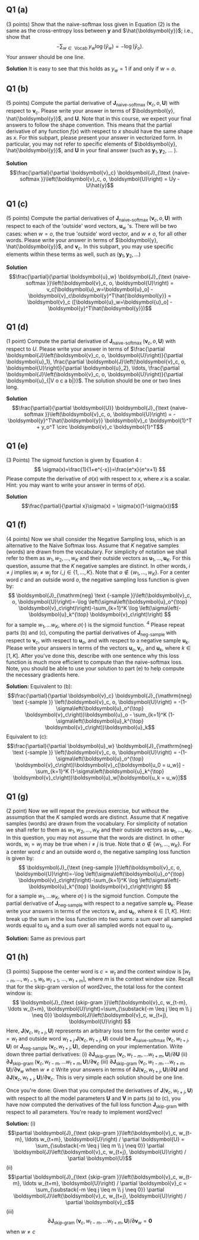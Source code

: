 ## Q1 (a) 
(3 points) Show that the naive-softmax loss given in Equation (2) is the same as the cross-entropy loss between $\boldsymbol{y}$ and $\hat{\boldsymbol{y}}$; i.e., show that
$$
-\sum_{w \in \text { Vocab }} y_w \log \left(\hat{y}_w\right)=-\log \left(\hat{y}_o\right) .
$$
Your answer should be one line.

**Solution**
It is easy to see that this holds as $y_w = 1$ if and only if $w = o$.

## Q1 (b) 
(5 points) Compute the partial derivative of $\boldsymbol{J}_{\text {naive-softmax }}\left(\boldsymbol{v}_c, o, \boldsymbol{U}\right)$ with respect to $\boldsymbol{v}_c$. Please write your answer in terms of $\boldsymbol{y}, \hat{\boldsymbol{y}}$, and $\boldsymbol{U}$. Note that in this course, we expect your final answers to follow the shape convention. This means that the partial derivative of any function $f(x)$ with respect to $x$ should have the same shape as $x$. For this subpart, please present your answer in vectorized form. In particular, you may not refer to specific elements of $\boldsymbol{y}, \hat{\boldsymbol{y}}$, and $\boldsymbol{U}$ in your final answer (such as $\boldsymbol{y}_1, \boldsymbol{y}_2$, $\ldots$ ).

**Solution**
$$\frac{\partial}{\partial \boldsymbol{v}_c} \boldsymbol{J}_{\text {naive-softmax }}\left(\boldsymbol{v}_c, o, \boldsymbol{U}\right) = Uy - U\hat{y}$$
## Q1 (c)

(5 points) Compute the partial derivatives of $\boldsymbol{J}_{\text {naive-softmax }}\left(\boldsymbol{v}_c, o, \boldsymbol{U}\right)$ with respect to each of the 'outside' word vectors, $\boldsymbol{u}_w$ 's. There will be two cases: when $w=o$, the true 'outside' word vector, and $w \neq o$, for all other words. Please write your answer in terms of $\boldsymbol{y}, \hat{\boldsymbol{y}}$, and $\boldsymbol{v}_c$. In this subpart, you may use specific elements within these terms as well, such as $\left(\boldsymbol{y}_1, \boldsymbol{y}_2, \ldots\right)$

**Solution**
$$\frac{\partial}{\partial \boldsymbol{u}_w} \boldsymbol{J}_{\text {naive-softmax }}\left(\boldsymbol{v}_c, o, \boldsymbol{U}\right) = v_c[\boldsymbol{u}_w=\boldsymbol{u}_o] - \boldsymbol{v}_c\boldsymbol{y}^T\hat{\boldsymbol{y}} = \boldsymbol{v}_c ([\boldsymbol{u}_w=\boldsymbol{u}_o] - \boldsymbol{y}^T\hat{\boldsymbol{y}})$$
## Q1 (d)
(1 point) Compute the partial derivative of $\boldsymbol{J}_{\text {naive-softmax }}\left(\boldsymbol{v}_c, o, \boldsymbol{U}\right)$ with respect to $U$. Please write your answer in terms of $\frac{\partial \boldsymbol{J}\left(\boldsymbol{v}_c, o, \boldsymbol{U}\right)}{\partial \boldsymbol{u}_1}, \frac{\partial \boldsymbol{J}\left(\boldsymbol{v}_c, o, \boldsymbol{U}\right)}{\partial \boldsymbol{u}_2}, \ldots, \frac{\partial \boldsymbol{J}\left(\boldsymbol{v}_c, o, \boldsymbol{U}\right)}{\partial \boldsymbol{u}_{|V o c a b|}}$. The solution should be one or two lines long.

**Solution**
$$\frac{\partial}{\partial \boldsymbol{U}} \boldsymbol{J}_{\text {naive-softmax }}\left(\boldsymbol{v}_c, o, \boldsymbol{U}\right) = - \boldsymbol{y}^T\hat{\boldsymbol{y}} \boldsymbol{v}_c \boldsymbol{1}^T + y_o^T \circ \boldsymbol{v}_c \boldsymbol{1}^T$$

## Q1 (e)
(3 Points) The sigmoid function is given by Equation 4 :
$$
\sigma(x)=\frac{1}{1+e^{-x}}=\frac{e^x}{e^x+1}
$$
Please compute the derivative of $\sigma(x)$ with respect to $x$, where $x$ is a scalar. Hint: you may want to write your answer in terms of $\sigma(x)$.

**Solution**
$$\frac{\partial}{\partial x}\sigma(x) = \sigma(x)(1-\sigma(x))$$
## Q1 (f)
(4 points) Now we shall consider the Negative Sampling loss, which is an alternative to the Naive Softmax loss. Assume that $K$ negative samples (words) are drawn from the vocabulary. For simplicity of notation we shall refer to them as $w_1, w_2, \ldots, w_K$ and their outside vectors as $\boldsymbol{u}_1, \ldots, \boldsymbol{u}_K$. For this question, assume that the $K$ negative samples are distinct. In other words, $i \neq j$ implies $w_i \neq w_j$ for $i, j \in\{1, \ldots, K\}$. Note that $o \notin\left\{w_1, \ldots, w_K\right\}$. For a center word $c$ and an outside word $o$, the negative sampling loss function is given by:
$$
\boldsymbol{J}_{\mathrm{neg} \text {-sample }}\left(\boldsymbol{v}_c, o, \boldsymbol{U}\right)=-\log \left(\sigma\left(\boldsymbol{u}_o^{\top} \boldsymbol{v}_c\right)\right)-\sum_{k=1}^K \log \left(\sigma\left(-\boldsymbol{u}_k^{\top} \boldsymbol{v}_c\right)\right)
$$
for a sample $w_1, \ldots w_K$, where $\sigma(\cdot)$ is the sigmoid function. ${ }^4$
Please repeat parts (b) and (c), computing the partial derivatives of $\boldsymbol{J}_{\text {neg-sample }}$ with respect to $\boldsymbol{v}_c$, with respect to $\boldsymbol{u}_o$, and with respect to a negative sample $\boldsymbol{u}_k$. Please write your answers in terms of the vectors $\boldsymbol{u}_o, \boldsymbol{v}_c$, and $\boldsymbol{u}_k$, where $k \in[1, K]$. After you've done this, describe with one sentence why this loss function is much more efficient to compute than the naive-softmax loss. Note, you should be able to use your solution to part (e) to help compute the necessary gradients here.

**Solution:**
Equivalent to (b):
$$\frac{\partial}{\partial \boldsymbol{v}_c} \boldsymbol{J}_{\mathrm{neg} \text {-sample }} \left(\boldsymbol{v}_c, o, \boldsymbol{U}\right) = -(1-\sigma\left(\boldsymbol{u}_o^{\top} \boldsymbol{v}_c\right))\boldsymbol{u}_o - \sum_{k=1}^K (1-\sigma\left(\boldsymbol{u}_k^{\top} \boldsymbol{v}_c\right))\boldsymbol{u}_k$$
Equivalent to (c):
$$\frac{\partial}{\partial \boldsymbol{u}_w} \boldsymbol{J}_{\mathrm{neg} \text {-sample }} \left(\boldsymbol{v}_c, o, \boldsymbol{U}\right) = -(1-\sigma\left(\boldsymbol{u}_o^{\top} \boldsymbol{v}_c\right))\boldsymbol{v}_c[\boldsymbol{u_0 = u_w}] - \sum_{k=1}^K (1-\sigma\left(\boldsymbol{u}_k^{\top} \boldsymbol{v}_c\right))\boldsymbol{u}_w[\boldsymbol{u_k = u_w}]$$

## Q1 (g)
(2 point) Now we will repeat the previous exercise, but without the assumption that the $K$ sampled words are distinct. Assume that $K$ negative samples (words) are drawn from the vocabulary. For simplicity of notation we shall refer to them as $w_1, w_2, \ldots, w_K$ and their outside vectors as $\boldsymbol{u}_1, \ldots, \boldsymbol{u}_K$. In this question, you may not assume that the words are distinct. In other words, $w_i=w_j$ may be true when $i \neq j$ is true. Note that $o \notin\left\{w_1, \ldots, w_K\right\}$. For a center word $c$ and an outside word $o$, the negative sampling loss function is given by:
$$
\boldsymbol{J}_{\text {neg-sample }}\left(\boldsymbol{v}_c, o, \boldsymbol{U}\right)=-\log \left(\sigma\left(\boldsymbol{u}_o^{\top} \boldsymbol{v}_c\right)\right)-\sum_{k=1}^K \log \left(\sigma\left(-\boldsymbol{u}_k^{\top} \boldsymbol{v}_c\right)\right)
$$
for a sample $w_1, \ldots w_K$, where $\sigma(\cdot)$ is the sigmoid function.
Compute the partial derivative of $\boldsymbol{J}_{\text {neg-sample }}$ with respect to a negative sample $\boldsymbol{u}_k$. Please write your answers in terms of the vectors $\boldsymbol{v}_c$ and $\boldsymbol{u}_k$, where $k \in[1, K]$. Hint: break up the sum in the loss function into two sums: a sum over all sampled words equal to $u_k$ and a sum over all sampled words not equal to $u_k$.

**Solution:** Same as previous part

## Q1 (h)
(3 points) Suppose the center word is $c=w_t$ and the context window is $\left[w_{t-m}, \ldots, w_{t-1}, w_t, w_{t+1}\right.$, $\left.\ldots, w_{t+m}\right]$, where $m$ is the context window size. Recall that for the skip-gram version of word2vec, the total loss for the context window is:
$$
\boldsymbol{J}_{\text {skip-gram }}\left(\boldsymbol{v}_c, w_{t-m}, \ldots w_{t+m}, \boldsymbol{U}\right)=\sum_{\substack{-m \leq j \leq m \\ j \neq 0}} \boldsymbol{J}\left(\boldsymbol{v}_c, w_{t+j}, \boldsymbol{U}\right)
$$
Here, $\boldsymbol{J}\left(\boldsymbol{v}_c, w_{t+j}, \boldsymbol{U}\right)$ represents an arbitrary loss term for the center word $c=w_t$ and outside word $w_{t+j} . \boldsymbol{J}\left(\boldsymbol{v}_c, w_{t+j}, \boldsymbol{U}\right)$ could be $\boldsymbol{J}_{\text {naive-softmax }}\left(\boldsymbol{v}_c, w_{t+j}, \boldsymbol{U}\right)$ or $\boldsymbol{J}_{\text {neg-sample }}\left(\boldsymbol{v}_c, w_{t+j}, \boldsymbol{U}\right)$, depending on your implementation.
Write down three partial derivatives:
(i) $\partial \boldsymbol{J}_{\text {skip-gram }}\left(\boldsymbol{v}_c, w_{t-m}, \ldots w_{t+m}, \boldsymbol{U}\right) / \partial \boldsymbol{U}$
(ii) $\partial \boldsymbol{J}_{\text {skip-gram }}\left(\boldsymbol{v}_c, w_{t-m}, \ldots w_{t+m}, \boldsymbol{U}\right) / \partial \boldsymbol{v}_c$
(iii) $\partial \boldsymbol{J}_{\text {skip-gram }}\left(\boldsymbol{v}_c, w_{t-m}, \ldots w_{t+m}, \boldsymbol{U}\right) / \partial \boldsymbol{v}_w$ when $w \neq c$
Write your answers in terms of $\partial \boldsymbol{J}\left(\boldsymbol{v}_c, w_{t+j}, \boldsymbol{U}\right) / \partial \boldsymbol{U}$ and $\partial \boldsymbol{J}\left(\boldsymbol{v}_c, w_{t+j}, \boldsymbol{U}\right) / \partial \boldsymbol{v}_c$. This is very simple each solution should be one line.

Once you're done: Given that you computed the derivatives of $\boldsymbol{J}\left(\boldsymbol{v}_c, w_{t+j}, \boldsymbol{U}\right)$ with respect to all the model parameters $\boldsymbol{U}$ and $\boldsymbol{V}$ in parts (a) to (c), you have now computed the derivatives of the full loss function $\boldsymbol{J}_{\text {skip-gram }}$ with respect to all parameters. You're ready to implement word2vec!

**Solution:**
(i) $$\partial \boldsymbol{J}_{\text {skip-gram }}\left(\boldsymbol{v}_c, w_{t-m}, \ldots w_{t+m}, \boldsymbol{U}\right) / \partial \boldsymbol{U} = \sum_{\substack{-m \leq j \leq m \\ j \neq 0}} \partial \boldsymbol{J}\left(\boldsymbol{v}_c, w_{t+j}, \boldsymbol{U}\right) / \partial \boldsymbol{U}$$
(ii) $$\partial \boldsymbol{J}_{\text {skip-gram }}\left(\boldsymbol{v}_c, w_{t-m}, \ldots w_{t+m}, \boldsymbol{U}\right) / \partial \boldsymbol{v}_c = \sum_{\substack{-m \leq j \leq m \\ j \neq 0}} \partial \boldsymbol{J}\left(\boldsymbol{v}_c, w_{t+j}, \boldsymbol{U}\right) / \partial \boldsymbol{v}_c$$
(iii) $$\partial \boldsymbol{J}_{\text {skip-gram }}\left(\boldsymbol{v}_c, w_{t-m}, \ldots w_{t+m}, \boldsymbol{U}\right) / \partial \boldsymbol{v}_w = \boldsymbol{0}$$ when $w \neq c$
